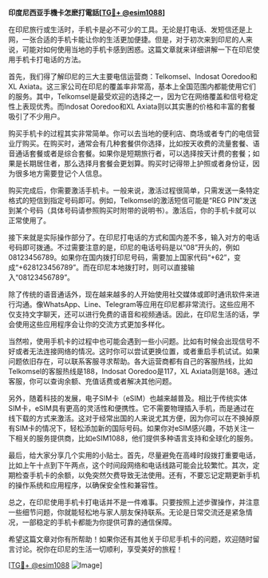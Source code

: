 **印度尼西亚手機卡怎麽打電話[[TG💪+ @esim1088](https://t.me/s/esim1088)]**

在印尼旅行或生活时，手机卡是必不可少的工具。无论是打电话、发短信还是上网，一张合适的手机卡能让你的生活更加便捷。但是，对于初次来到印尼的人来说，可能对如何使用当地的手机卡感到困惑。这篇文章就来详细讲解一下在印尼使用手机卡打电话的方法。

首先，我们得了解印尼的三大主要电信运营商：Telkomsel、Indosat Ooredoo和XL Axiata。这三家公司在印尼的覆盖率非常高，基本上全国范围内都能使用它们的服务。其中，Telkomsel是最受欢迎的选择之一，因为它在网络覆盖和信号稳定性上表现优秀。而Indosat Ooredoo和XL Axiata则以其实惠的价格和丰富的套餐吸引了不少用户。

购买手机卡的过程其实非常简单。你可以去当地的便利店、商场或者专门的电信营业厅购买。在购买时，通常会有几种套餐供你选择，比如按天收费的流量套餐、语音通话套餐或者是综合套餐。如果你是短期旅行者，可以选择按天计费的套餐；如果是长期居住者，那么选择月套餐会更划算。购买时记得带上护照或者身份证，因为很多地方需要登记个人信息。

购买完成后，你需要激活手机卡。一般来说，激活过程很简单，只需发送一条特定格式的短信到指定号码即可。例如，Telkomsel的激活短信可能是“REG PIN”发送到某个号码（具体号码请参照购买时附带的说明书）。激活后，你的手机卡就可以正常使用了。

接下来就是实际操作部分了。在印尼打电话的方式和国内差不多，输入对方的电话号码即可拨通。不过需要注意的是，印尼的电话号码是以“08”开头的，例如08123456789。如果你在国内拨打印尼号码，需要加上国家代码“+62”，变成“+628123456789”。而在印尼本地拨打时，则可以直接输入“08123456789”。

除了传统的语音通话外，现在越来越多的人开始使用社交媒体或即时通讯软件来进行沟通。像WhatsApp、Line、Telegram等应用在印尼都非常流行。这些应用不仅支持文字聊天，还可以进行免费的语音和视频通话。因此，在印尼生活的话，学会使用这些应用程序会让你的交流方式更加多样化。

当然啦，使用手机卡的过程中也可能会遇到一些小问题。比如有时候会出现信号不好或者无法连接网络的情况。这时你可以尝试更换位置，或者重启手机试试。如果问题依旧存在，可以联系客服寻求帮助。各大运营商都有自己的客服热线，比如Telkomsel的客服热线是188，Indosat Ooredoo是117，XL Axiata则是168。通过客服，你可以查询余额、充值话费或者解决其他问题。

另外，随着科技的发展，电子SIM卡（eSIM）也越来越普及。相比于传统实体SIM卡，eSIM具有更高的灵活性和便携性。它不需要物理插入手机，而是通过在线下载的方式来激活。这对于经常出国的人来说尤其方便，因为你可以在不换掉原有SIM卡的情况下，轻松添加新的国际号码。如果你对eSIM感兴趣，不妨关注一下相关的服务提供商，比如eSIM1088，他们提供多种语言支持和全球化的服务。

最后，给大家分享几个实用的小贴士。首先，尽量避免在高峰时段拨打重要电话，比如上午十点到下午两点，这个时间段网络和电话线路可能会比较繁忙。其次，定期检查手机卡的余额，以免突然欠费导致无法使用。还有，不要忘记定期更新手机的操作系统和应用程序，以确保安全性和兼容性。

总之，在印尼使用手机卡打电话并不是一件难事。只要按照上述步骤操作，并注意一些细节问题，你就能轻松地与家人朋友保持联系。无论是日常交流还是紧急情况，一部稳定的手机卡都能为你提供可靠的通信保障。

希望这篇文章对你有所帮助！如果你还有其他关于印尼手机卡的问题，欢迎随时留言讨论。祝你在印尼的生活一切顺利，享受美好的旅程！

[[TG💪+ @esim1088](https://t.me/s/esim1088) ![Image](https://i.postimg.cc/4NQfJmqS/Snipaste-2025-05-13-00-14-12.png)]